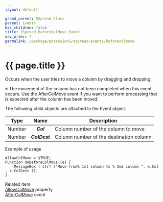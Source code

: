 ```yaml
---
layout: default

grand_parent: SSpread Class
parent: Events
has_children: false
title: SSpread.BeforeColMove Event
nav_order: 7
permalink: /package/extension5/sspread/events/beforecolmove
---
```

# {{ page.title }}

Occurs when the user tries to move a column by dragging and dropping.

※ The movement of the column has not been completed when this event occurs. Use the AfterColMove event if you want to perform processing that is expected after the column has been moved.

The following child objects are attached to the Event object.

| Type   |      Name     | Description                             |
|--------|:-------------:|-----------------------------------------|
| Number |   **_Col_**   | Column number of the column to move     |
| Number | **_ColDest_** | Column number of the destination column |

Example of usage

```
AllowColMove = $TRUE;
Function OnBeforeColMove (e) {
    MessageBox ( strf ("Move from% 1st column to % 2nd column ", e.Col , e.ColDest ));
}
```

Related Item<br>
<a href="/package/extension5/sspread/properties/allocolmove">AllowColMove</a> property<br>
<a href="/package/extension5/sspread/events/aftercolmove">AfterColMove</a> event





